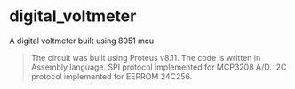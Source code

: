 # digital_voltmeter
A digital voltmeter built using 8051 mcu
>The circuit was built using Proteus v8.11.
>The code is written in Assembly language.
SPI protocol implemented for MCP3208 A/D.
I2C protocol implemented for EEPROM 24C256.
